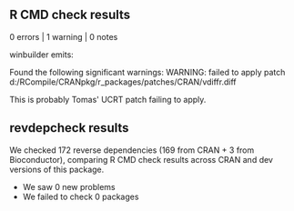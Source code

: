 ## R CMD check results

0 errors | 1 warning | 0 notes

winbuilder emits:

Found the following significant warnings:
  WARNING: failed to apply patch d:/RCompile/CRANpkg/r_packages/patches/CRAN/vdiffr.diff

This is probably Tomas' UCRT patch failing to apply.


## revdepcheck results

We checked 172 reverse dependencies (169 from CRAN + 3 from Bioconductor), comparing R CMD check results across CRAN and dev versions of this package.

 * We saw 0 new problems
 * We failed to check 0 packages
